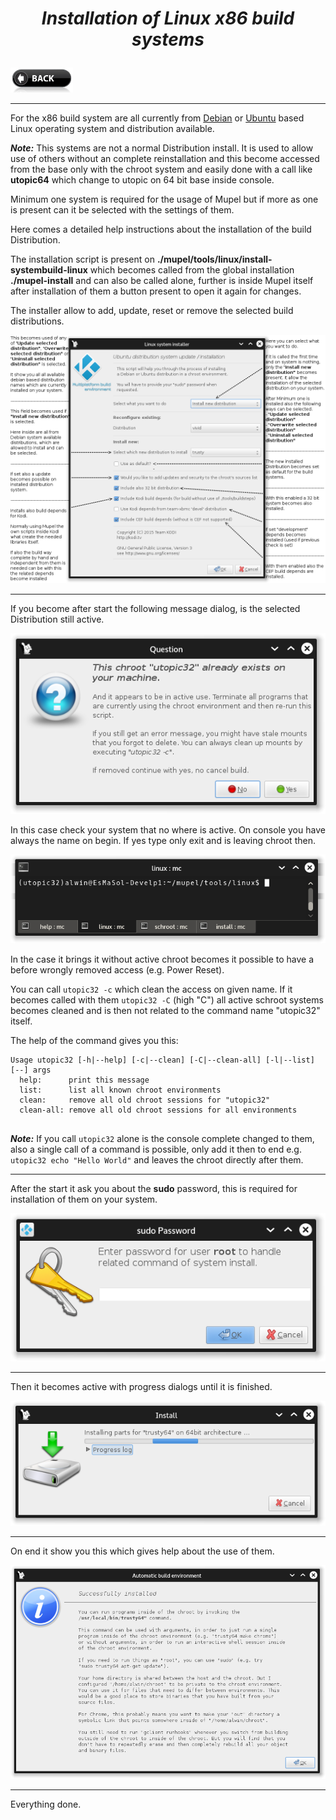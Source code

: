 # *<p align="center">Installation of Linux x86 build systems</p>*
[<img src="../../icons/back-button.png" alt="Back" width="100" height="40">](../readme.md) 

-------------

For the x86 build system are all currently from [Debian](https://en.wikipedia.org/wiki/Debian) or 
[Ubuntu](https://en.wikipedia.org/wiki/Ubuntu_(operating_system)) based Linux operating system and distribution 
available.

<b><i>Note:</i></b> This systems are not a normal Distribution install. It is used to allow use of others without an complete
reinstallation and this become accessed from the base only with the chroot system and easily done with a call like
<b>utopic64</b> which change to utopic on 64 bit base inside console.

Minimum one system is required for the usage of Mupel but if more as one is present can it be selected with the
settings of them.

Here comes a detailed help instructions about the installation of the build Distribution.

The installation script is present on <b>./mupel/tools/linux/install-systembuild-linux</b> which becomes called from 
the global installation <b>./mupel-install</b> and can also be called alone, further is inside Mupel itself after
installation of them a button present to open it again for changes.

The installer allow to add, update, reset or remove the selected build distributions.

*<p align="center">![Help Image 1](linux-help-1.png)</p>*

--------------

If you become after start the following message dialog, is the selected Distribution still active. 
*<p align="center">![Help Image 2](linux-help-2.png)</p>*

In this case check your system that no where is active. On console you have always the name on begin. If yes type only exit and is leaving chroot then.
*<p align="center">![Help Image 3](linux-help-3.png)</p>*

In the case it brings it without active chroot becomes it possible to have a before wrongly removed access (e.g. Power Reset).

You can call ```utopic32 -c``` which clean the access on given name.
If it becomes called with them ```utopic32 -C``` (high "C") all active schroot systems becomes cleaned and is then
not related to the command name "utopic32" itself.

The help of the command gives you this:
```
Usage utopic32 [-h|--help] [-c|--clean] [-C|--clean-all] [-l|--list] [--] args                                                                                                               
  help:      print this message                                                                                                                                                              
  list:      list all known chroot environments                                                                                                                                              
  clean:     remove all old chroot sessions for "utopic32"                                                                                                                                   
  clean-all: remove all old chroot sessions for all environments
  
```

<b><i>Note:</i></b> If you call ```utopic32``` alone is the console complete changed to them, also a single call of
a command is possible, only add it then to end e.g. ```utopic32 echo "Hello World"``` and leaves the chroot directly after them.

--------------

After the start it ask you about the <b>sudo</b> password, this is required for installation of them on your
system.
*<p align="center">![Help Image 4](linux-help-4.png)</p>*

--------------

Then it becomes active with progress dialogs until it is finished.
*<p align="center">![Help Image 5](linux-help-5.png)</p>*

--------------

On end it show you this which gives help about the use of them.
*<p align="center">![Help Image 6](linux-help-6.png)</p>*

--------------

Everything done.
